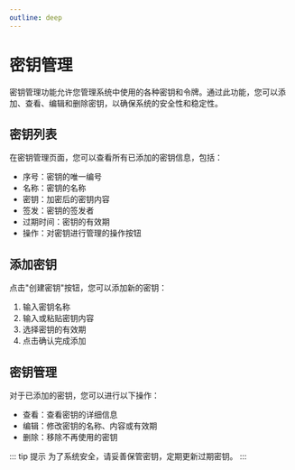 ```yaml
---
outline: deep
---
```


# 密钥管理

密钥管理功能允许您管理系统中使用的各种密钥和令牌。通过此功能，您可以添加、查看、编辑和删除密钥，以确保系统的安全性和稳定性。

<a-image style="border-radius: 12px" src="/images/usage/system-secret-001.png" />

## 密钥列表

在密钥管理页面，您可以查看所有已添加的密钥信息，包括：
- 序号：密钥的唯一编号
- 名称：密钥的名称
- 密钥：加密后的密钥内容
- 签发：密钥的签发者
- 过期时间：密钥的有效期
- 操作：对密钥进行管理的操作按钮

## 添加密钥

点击"创建密钥"按钮，您可以添加新的密钥：
1. 输入密钥名称
2. 输入或粘贴密钥内容
3. 选择密钥的有效期
4. 点击确认完成添加

## 密钥管理

对于已添加的密钥，您可以进行以下操作：
- 查看：查看密钥的详细信息
- 编辑：修改密钥的名称、内容或有效期
- 删除：移除不再使用的密钥

::: tip 提示
为了系统安全，请妥善保管密钥，定期更新过期密钥。
:::